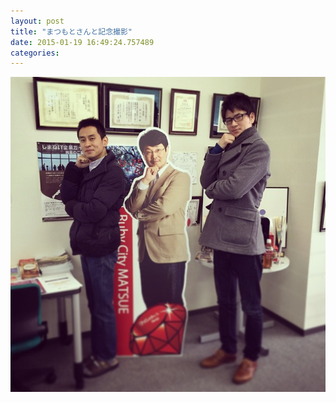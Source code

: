 ```yaml
---
layout: post
title: "まつもとさんと記念撮影"
date: 2015-01-19 16:49:24.757489
categories: 
---
```


![](/assets/images/201412/10268764_898522856848537_636310065_n.jpg)



